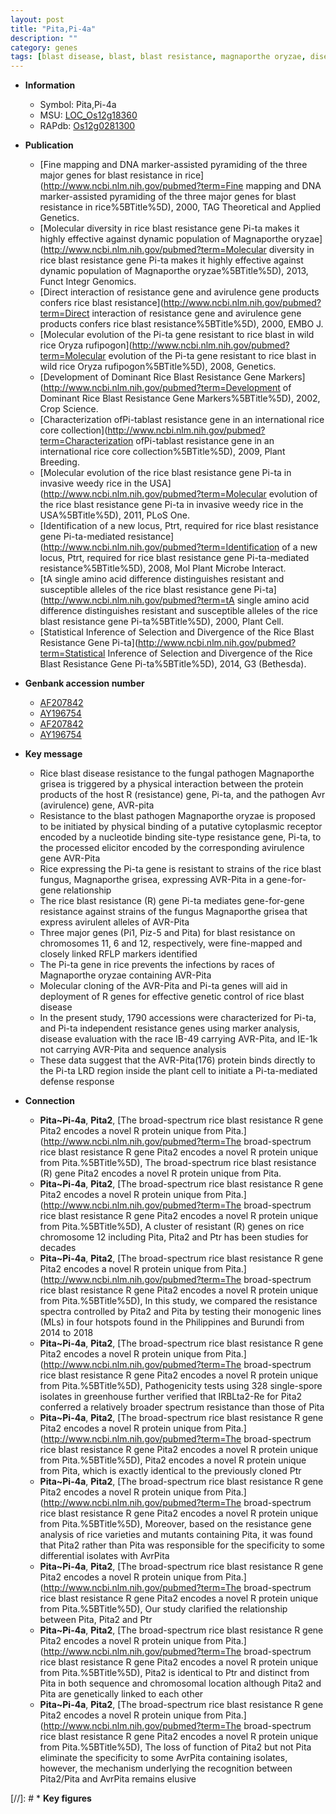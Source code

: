 ```yaml
---
layout: post
title: "Pita,Pi-4a"
description: ""
category: genes
tags: [blast disease, blast, blast resistance, magnaporthe oryzae, disease, resistant, defense response, defense, disease resistance]
---
```


* **Information**  
    + Symbol: Pita,Pi-4a  
    + MSU: [LOC_Os12g18360](http://rice.plantbiology.msu.edu/cgi-bin/ORF_infopage.cgi?orf=LOC_Os12g18360)  
    + RAPdb: [Os12g0281300](http://rapdb.dna.affrc.go.jp/viewer/gbrowse_details/irgsp1?name=Os12g0281300)  

* **Publication**  
    + [Fine mapping and DNA marker-assisted pyramiding of the three major genes for blast resistance in rice](http://www.ncbi.nlm.nih.gov/pubmed?term=Fine mapping and DNA marker-assisted pyramiding of the three major genes for blast resistance in rice%5BTitle%5D), 2000, TAG Theoretical and Applied Genetics.
    + [Molecular diversity in rice blast resistance gene Pi-ta makes it highly effective against dynamic population of Magnaporthe oryzae](http://www.ncbi.nlm.nih.gov/pubmed?term=Molecular diversity in rice blast resistance gene Pi-ta makes it highly effective against dynamic population of Magnaporthe oryzae%5BTitle%5D), 2013, Funct Integr Genomics.
    + [Direct interaction of resistance gene and avirulence gene products confers rice blast resistance](http://www.ncbi.nlm.nih.gov/pubmed?term=Direct interaction of resistance gene and avirulence gene products confers rice blast resistance%5BTitle%5D), 2000, EMBO J.
    + [Molecular evolution of the Pi-ta gene resistant to rice blast in wild rice Oryza rufipogon](http://www.ncbi.nlm.nih.gov/pubmed?term=Molecular evolution of the Pi-ta gene resistant to rice blast in wild rice Oryza rufipogon%5BTitle%5D), 2008, Genetics.
    + [Development of Dominant Rice Blast Resistance Gene Markers](http://www.ncbi.nlm.nih.gov/pubmed?term=Development of Dominant Rice Blast Resistance Gene Markers%5BTitle%5D), 2002, Crop Science.
    + [Characterization ofPi-tablast resistance gene in an international rice core collection](http://www.ncbi.nlm.nih.gov/pubmed?term=Characterization ofPi-tablast resistance gene in an international rice core collection%5BTitle%5D), 2009, Plant Breeding.
    + [Molecular evolution of the rice blast resistance gene Pi-ta in invasive weedy rice in the USA](http://www.ncbi.nlm.nih.gov/pubmed?term=Molecular evolution of the rice blast resistance gene Pi-ta in invasive weedy rice in the USA%5BTitle%5D), 2011, PLoS One.
    + [Identification of a new locus, Ptrt, required for rice blast resistance gene Pi-ta-mediated resistance](http://www.ncbi.nlm.nih.gov/pubmed?term=Identification of a new locus, Ptrt, required for rice blast resistance gene Pi-ta-mediated resistance%5BTitle%5D), 2008, Mol Plant Microbe Interact.
    + [tA single amino acid difference distinguishes resistant and susceptible alleles of the rice blast resistance gene Pi-ta](http://www.ncbi.nlm.nih.gov/pubmed?term=tA single amino acid difference distinguishes resistant and susceptible alleles of the rice blast resistance gene Pi-ta%5BTitle%5D), 2000, Plant Cell.
    + [Statistical Inference of Selection and Divergence of the Rice Blast Resistance Gene Pi-ta](http://www.ncbi.nlm.nih.gov/pubmed?term=Statistical Inference of Selection and Divergence of the Rice Blast Resistance Gene Pi-ta%5BTitle%5D), 2014, G3 (Bethesda).

* **Genbank accession number**  
    + [AF207842](http://www.ncbi.nlm.nih.gov/nuccore/AF207842)
    + [AY196754](http://www.ncbi.nlm.nih.gov/nuccore/AY196754)
    + [AF207842](http://www.ncbi.nlm.nih.gov/nuccore/AF207842)
    + [AY196754](http://www.ncbi.nlm.nih.gov/nuccore/AY196754)

* **Key message**  
    + Rice blast disease resistance to the fungal pathogen Magnaporthe grisea is triggered by a physical interaction between the protein products of the host R (resistance) gene, Pi-ta, and the pathogen Avr (avirulence) gene, AVR-pita
    + Resistance to the blast pathogen Magnaporthe oryzae is proposed to be initiated by physical binding of a putative cytoplasmic receptor encoded by a nucleotide binding site-type resistance gene, Pi-ta, to the processed elicitor encoded by the corresponding avirulence gene AVR-Pita
    + Rice expressing the Pi-ta gene is resistant to strains of the rice blast fungus, Magnaporthe grisea, expressing AVR-Pita in a gene-for-gene relationship
    + The rice blast resistance (R) gene Pi-ta mediates gene-for-gene resistance against strains of the fungus Magnaporthe grisea that express avirulent alleles of AVR-Pita
    + Three major genes (Pi1, Piz-5 and Pita) for blast resistance on chromosomes 11, 6 and 12, respectively, were fine-mapped and closely linked RFLP markers identified
    + The Pi-ta gene in rice prevents the infections by races of Magnaporthe oryzae containing AVR-Pita
    + Molecular cloning of the AVR-Pita and Pi-ta genes will aid in deployment of R genes for effective genetic control of rice blast disease
    + In the present study, 1790 accessions were characterized for Pi-ta, and Pi-ta independent resistance genes using marker analysis, disease evaluation with the race IB-49 carrying AVR-Pita, and IE-1k not carrying AVR-Pita and sequence analysis
    + These data suggest that the AVR-Pita(176) protein binds directly to the Pi-ta LRD region inside the plant cell to initiate a Pi-ta-mediated defense response

* **Connection**  
    + __Pita~Pi-4a__, __Pita2__, [The broad-spectrum rice blast resistance R gene Pita2 encodes a novel R protein unique from Pita.](http://www.ncbi.nlm.nih.gov/pubmed?term=The broad-spectrum rice blast resistance R gene Pita2 encodes a novel R protein unique from Pita.%5BTitle%5D), The broad-spectrum rice blast resistance (R) gene Pita2 encodes a novel R protein unique from Pita.
    + __Pita~Pi-4a__, __Pita2__, [The broad-spectrum rice blast resistance R gene Pita2 encodes a novel R protein unique from Pita.](http://www.ncbi.nlm.nih.gov/pubmed?term=The broad-spectrum rice blast resistance R gene Pita2 encodes a novel R protein unique from Pita.%5BTitle%5D),  A cluster of resistant (R) genes on rice chromosome 12 including Pita, Pita2 and Ptr has been studies for decades
    + __Pita~Pi-4a__, __Pita2__, [The broad-spectrum rice blast resistance R gene Pita2 encodes a novel R protein unique from Pita.](http://www.ncbi.nlm.nih.gov/pubmed?term=The broad-spectrum rice blast resistance R gene Pita2 encodes a novel R protein unique from Pita.%5BTitle%5D), In this study, we compared the resistance spectra controlled by Pita2 and Pita by testing their monogenic lines (MLs) in four hotspots found in the Philippines and Burundi from 2014 to 2018
    + __Pita~Pi-4a__, __Pita2__, [The broad-spectrum rice blast resistance R gene Pita2 encodes a novel R protein unique from Pita.](http://www.ncbi.nlm.nih.gov/pubmed?term=The broad-spectrum rice blast resistance R gene Pita2 encodes a novel R protein unique from Pita.%5BTitle%5D),  Pathogenicity tests using 328 single-spore isolates in greenhouse further verified that IRBLta2-Re for Pita2 conferred a relatively broader spectrum resistance than those of Pita
    + __Pita~Pi-4a__, __Pita2__, [The broad-spectrum rice blast resistance R gene Pita2 encodes a novel R protein unique from Pita.](http://www.ncbi.nlm.nih.gov/pubmed?term=The broad-spectrum rice blast resistance R gene Pita2 encodes a novel R protein unique from Pita.%5BTitle%5D),  Pita2 encodes a novel R protein unique from Pita, which is exactly identical to the previously cloned Ptr
    + __Pita~Pi-4a__, __Pita2__, [The broad-spectrum rice blast resistance R gene Pita2 encodes a novel R protein unique from Pita.](http://www.ncbi.nlm.nih.gov/pubmed?term=The broad-spectrum rice blast resistance R gene Pita2 encodes a novel R protein unique from Pita.%5BTitle%5D),  Moreover, based on the resistance gene analysis of rice varieties and mutants containing Pita, it was found that Pita2 rather than Pita was responsible for the specificity to some differential isolates with AvrPita
    + __Pita~Pi-4a__, __Pita2__, [The broad-spectrum rice blast resistance R gene Pita2 encodes a novel R protein unique from Pita.](http://www.ncbi.nlm.nih.gov/pubmed?term=The broad-spectrum rice blast resistance R gene Pita2 encodes a novel R protein unique from Pita.%5BTitle%5D), Our study clarified the relationship between Pita, Pita2 and Ptr
    + __Pita~Pi-4a__, __Pita2__, [The broad-spectrum rice blast resistance R gene Pita2 encodes a novel R protein unique from Pita.](http://www.ncbi.nlm.nih.gov/pubmed?term=The broad-spectrum rice blast resistance R gene Pita2 encodes a novel R protein unique from Pita.%5BTitle%5D),  Pita2 is identical to Ptr and distinct from Pita in both sequence and chromosomal location although Pita2 and Pita are genetically linked to each other
    + __Pita~Pi-4a__, __Pita2__, [The broad-spectrum rice blast resistance R gene Pita2 encodes a novel R protein unique from Pita.](http://www.ncbi.nlm.nih.gov/pubmed?term=The broad-spectrum rice blast resistance R gene Pita2 encodes a novel R protein unique from Pita.%5BTitle%5D),  The loss of function of Pita2 but not Pita eliminate the specificity to some AvrPita containing isolates, however, the mechanism underlying the recognition between Pita2/Pita and AvrPita remains elusive

[//]: # * **Key figures**  


